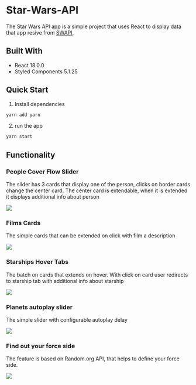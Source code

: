 # Star-Wars-API

The Star Wars API app is a simple project that uses React to display
data that app resive from [SWAPI](https://swapi.dev/). 

## Built With

  * React 18.0.0
  * Styled Components 5.1.25

## Quick Start

  1. Install dependencies
  ```sh
  yarn add yarn
  ```
  2. run the app
  ```sh
  yarn start
  ```

## Functionality 

### People Cover Flow Slider

The slider has 3 cards that display one of the person, 
clicks on border cards change the center card. The center 
card is extendable, when it is extended it displays additional 
info about person

<img src="public/assets/people.gif"/>

### Films Cards

The simple cards that can be extended on click with film a 
description

<img src="public/assets/films.gif"/>

### Starships Hover Tabs

The batch on cards that extends on hover. With click on card
user redirects to starship tab with additional info about starship

<img src="public/assets/starships.gif"/>

### Planets autoplay slider

The simple slider with configurable autoplay delay 

<img src="public/assets/planets.gif"/>

### Find out your force side 

The feature is based on Random.org API, that helps to define your force side.

<img src="public/assets/force.gif"/>